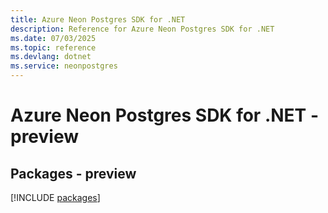 ```yaml
---
title: Azure Neon Postgres SDK for .NET
description: Reference for Azure Neon Postgres SDK for .NET
ms.date: 07/03/2025
ms.topic: reference
ms.devlang: dotnet
ms.service: neonpostgres
---
```

# Azure Neon Postgres SDK for .NET - preview
## Packages - preview
[!INCLUDE [packages](neon-postgres-index.md)]